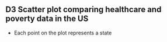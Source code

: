 
## D3 Scatter plot comparing healthcare and poverty data in the US ##
* Each point on the plot represents a state
